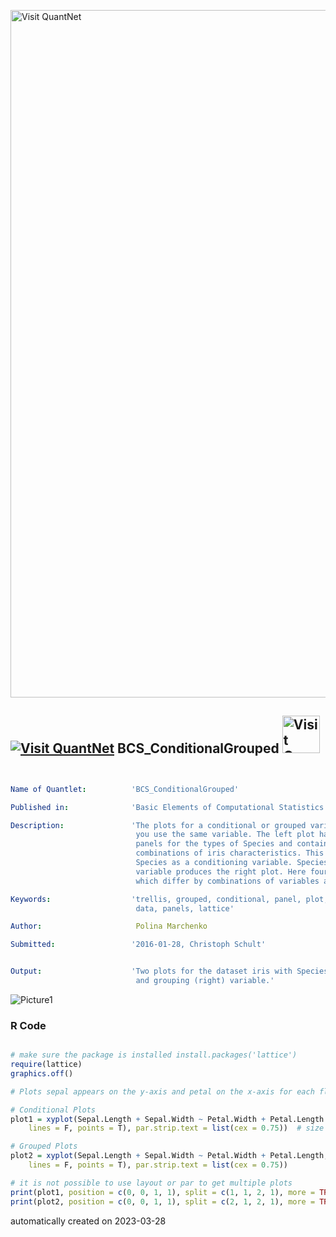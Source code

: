 [<img src="https://github.com/QuantLet/Styleguide-and-FAQ/blob/master/pictures/banner.png" width="1100" alt="Visit QuantNet">](http://quantlet.de/)

## [<img src="https://github.com/QuantLet/Styleguide-and-FAQ/blob/master/pictures/qloqo.png" alt="Visit QuantNet">](http://quantlet.de/) **BCS_ConditionalGrouped** [<img src="https://github.com/QuantLet/Styleguide-and-FAQ/blob/master/pictures/QN2.png" width="60" alt="Visit QuantNet 2.0">](http://quantlet.de/)

```yaml


Name of Quantlet:          'BCS_ConditionalGrouped'

Published in:              'Basic Elements of Computational Statistics'

Description:               'The plots for a conditional or grouped variable differ, even if
                            you use the same variable. The left plot has three
                            panels for the types of Species and contains four different
                            combinations of iris characteristics. This plot corresponds to
                            Species as a conditioning variable. Species as a grouping
                            variable produces the right plot. Here four panels are created,
                            which differ by combinations of variables and types of species.'

Keywords:                  'trellis, grouped, conditional, panel, plot, variable, multivariate,
                            data, panels, lattice'

Author:                     Polina Marchenko

Submitted:                 '2016-01-28, Christoph Schult'


Output:                    'Two plots for the dataset iris with Species as conditioning (left)
                            and grouping (right) variable.'

```

![Picture1](BCS_ConditionalGrouped.png)

### R Code
```r

# make sure the package is installed install.packages('lattice')
require(lattice)
graphics.off()

# Plots sepal appears on the y-axis and petal on the x-axis for each flower the sum of width and height are plotted

# Conditional Plots
plot1 = xyplot(Sepal.Length + Sepal.Width ~ Petal.Width + Petal.Length | Species, data = iris, auto.key = list(columns = 2, 
    lines = F, points = T), par.strip.text = list(cex = 0.75))  # size of the text in the plot

# Grouped Plots
plot2 = xyplot(Sepal.Length + Sepal.Width ~ Petal.Width + Petal.Length, groups = Species, data = iris, auto.key = list(columns = 3, 
    lines = F, points = T), par.strip.text = list(cex = 0.75))

# it is not possible to use layout or par to get multiple plots
print(plot1, position = c(0, 0, 1, 1), split = c(1, 1, 2, 1), more = TRUE)
print(plot2, position = c(0, 0, 1, 1), split = c(2, 1, 2, 1), more = TRUE) 
```

automatically created on 2023-03-28